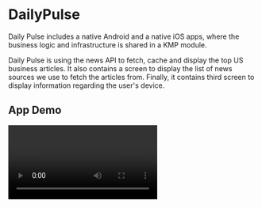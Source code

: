 # DailyPulse

Daily Pulse includes a native Android and a native iOS apps, where the business logic and
infrastructure is shared in a KMP module.

Daily Pulse is using the news API to fetch, cache and display the top US business articles. It also
contains a screen to display the list of news sources we use to fetch the articles from.
Finally, it contains third screen to display information regarding the user's device.

## App Demo 

<video src="https://github.com/user-attachments/assets/7cd78a4f-157d-4b82-b0db-4393aa1bbaa6" width="300" />

## Tech Stack

It is a prototype app based on the following technologies and patterns:

1. Clean Architecture
2. MVI
3. Ktor
4. SQL Delight
5. Koin
6. Jetpack Compose
7. Swift UI

## Architectural diagram

The UI/Framework layers reside in the native apps, while everything from the View Model up to Data
layer is in the common KMP module.

![architecture.png](architecture.png)

## Architectural Layers

![layers.png](layers.png)


License
--------

```
  Copyright (C) 2024 Abdul Wahab Open Source Project

  Licensed under the Apache License, Version 2.0 (the "License");
  you may not use this file except in compliance with the License.
  You may obtain a copy of the License at

        http://www.apache.org/licenses/LICENSE-2.0

  Unless required by applicable law or agreed to in writing, software
  distributed under the License is distributed on an "AS IS" BASIS,
  WITHOUT WARRANTIES OR CONDITIONS OF ANY KIND, either express or implied.
  See the License for the specific language governing permissions and
  limitations under the License.
  ```

